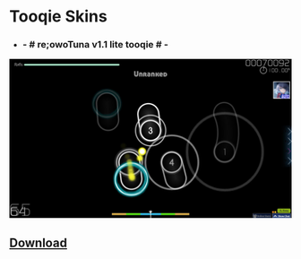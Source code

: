 ﻿# Tooqie Skins

* ### - # re;owoTuna v1.1 lite tooqie # -
![Tooqie](https://raw.githubusercontent.com/Lewui/ukrainian-community-osu-skins/master/assets/Tooqie_Prew.png)

## [Download](https://tqe.s-ul.eu/0dItHD7G)